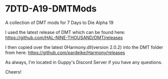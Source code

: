 # 7DTD-A19-DMTMods
A collection of DMT mods for 7 Days to Die Alpha 19

I used the latest release of DMT which can be found here: https://github.com/HAL-NINE-THOUSAND/DMT/releases

I then copied over the latest 0Harmony.dll(version 2.0.2) into the DMT folder from here: https://github.com/pardeike/Harmony/releases

As always, I'm located in Guppy's Discord Server if you have any questions.

Cheers!
